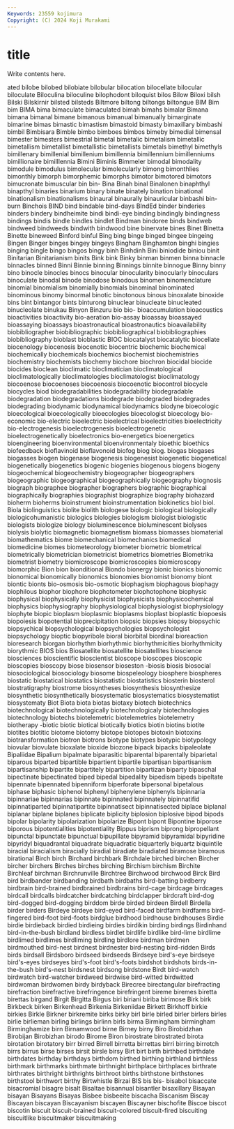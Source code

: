 ```yaml
---
Keywords: 23559 kojimura
Copyright: (C) 2024 Koji Murakami
---
```


# title

Write contents here.



ated bilobe bilobed bilobiate bilobular
bilocation bilocellate bilocular biloculate Biloculina biloculine bilophodont biloquist bilos Bilow
Biloxi bilsh Bilski Bilskirnir bilsted bilsteds Biltmore biltong biltongs biltongue
BIM Bim bim BIMA bima bimaculate bimaculated bimah bimahs bimalar
Bimana bimana bimanal bimane bimanous bimanual bimanually bimarginate bimarine bimas
bimastic bimastism bimastoid bimasty bimaxillary bimbashi bimbil Bimbisara Bimble bimbo
bimboes bimbos bimeby bimedial bimensal bimester bimesters bimestrial bimetal bimetalic
bimetalism bimetallic bimetallism bimetallist bimetallistic bimetallists bimetals bimethyl bimethyls bimillenary
bimillenial bimillenium bimillennia bimillennium bimillenniums bimillionaire bimilllennia Bimini Biminis Bimmeler
bimodal bimodality bimodule bimodulus bimolecular bimolecularly bimong bimonthlies bimonthly bimorph
bimorphemic bimorphs bimotor bimotored bimotors bimucronate bimuscular bin bin- Bina
Binah binal Binalonen binaphthyl binapthyl binaries binarium binary binate binately
bination binational binationalism binationalisms binaural binaurally binauricular binbashi bin-burn Binchois
BIND bind bindable bind-days BIndEd binder binderies binders bindery bindheimite
bindi bindi-eye binding bindingly bindingness bindings bindis bindle bindles bindlet
Bindman bindoree binds bindweb bindweed bindweeds bindwith bindwood bine binervate
bines Binet Binetta Binette bineweed Binford binful Bing bing binge
binged bingee bingeing Bingen Binger binges bingey bingeys Bingham Binghamton
binghi bingies binging bingle bingo bingos bingy binh Binhdinh Bini
biniodide biniou binit Binitarian Binitarianism binits Bink bink Binky binman
binmen binna binnacle binnacles binned Binni Binnie binning Binnings binnite
binnogue Binny binny bino binocle binocles binocs binocular binocularity binocularly
binoculars binoculate binodal binode binodose binodous binomen binomenclature binomial binomialism
binomially binomials binominal binominated binominous binomy binormal binotic binotonous binous
binoxalate binoxide bins bint bintangor bints binturong binuclear binucleate binucleated
binucleolate binukau Binyon Binzuru bio bio- bioaccumulation bioacoustics bioactivities bioactivity
bio-aeration bio-assay bioassay bioassayed bioassaying bioassays bioastronautical bioastronautics bioavailability biobibliographer
biobibliographic biobibliographical biobibliographies biobibliography bioblast bioblastic BIOC biocatalyst biocatalytic biocellate
biocenology biocenosis biocenotic biocentric biochemic biochemical biochemically biochemicals biochemics biochemist
biochemistries biochemistry biochemists biochemy biochore biochron biocidal biocide biocides bioclean
bioclimatic bioclimatician bioclimatological bioclimatologically bioclimatologies bioclimatologist bioclimatology biocoenose biocoenoses biocoenosis
biocoenotic biocontrol biocycle biocycles biod biodegradabilities biodegradability biodegradable biodegradation biodegradations
biodegrade biodegraded biodegrades biodegrading biodynamic biodynamical biodynamics biodyne bioecologic bioecological
bioecologically bioecologies bioecologist bioecology bio-economic bio-electric bioelectric bioelectrical bioelectricities bioelectricity
bio-electrogenesis bioelectrogenesis bioelectrogenetic bioelectrogenetically bioelectronics bio-energetics bioenergetics bioengineering bioenvironmental bioenvironmentaly
bioethic bioethics biofeedback bioflavinoid bioflavonoid biofog biog biog. biogas biogases
biogasses biogen biogenase biogenesis biogenesist biogenetic biogenetical biogenetically biogenetics biogenic
biogenies biogenous biogens biogeny biogeochemical biogeochemistry biogeographer biogeographers biogeographic biogeographical
biogeographically biogeography biognosis biograph biographee biographer biographers biographic biographical biographically
biographies biographist biographize biography biohazard bioherm bioherms bioinstrument bioinstrumentation biokinetics
biol biol. Biola biolinguistics biolite biolith biologese biologic biological biologically
biologicohumanistic biologics biologies biologism biologist biologistic biologists biologize biology bioluminescence
bioluminescent biolyses biolysis biolytic biomagnetic biomagnetism biomass biomasses biomaterial biomathematics
biome biomechanical biomechanics biomedical biomedicine biomes biometeorology biometer biometric biometrical
biometrically biometrician biometricist biometrics biometries Biometrika biometrist biometry biomicroscope biomicroscopies
biomicroscopy biomorphic Bion bion bionditional Biondo bionergy bionic bionics bionomic
bionomical bionomically bionomics bionomies bionomist bionomy biont biontic bionts bio-osmosis
bio-osmotic biophagism biophagous biophagy biophilous biophor biophore biophotometer biophotophone biophysic
biophysical biophysically biophysicist biophysicists biophysicochemical biophysics biophysiography biophysiological biophysiologist biophysiology
biophyte biopic bioplasm bioplasmic bioplasms bioplast bioplastic biopoesis biopoiesis biopotential
bioprecipitation biopsic biopsies biopsy biopsychic biopsychical biopsychological biopsychologies biopsychologist biopsychology
bioptic biopyribole bioral biorbital biordinal bioreaction bioresearch biorgan biorhythm biorhythmic
biorhythmicities biorhythmicity biorythmic BIOS bios Biosatellite biosatellite biosatellites bioscience biosciences
bioscientific bioscientist bioscope bioscopes bioscopic bioscopies bioscopy biose biosensor bioseston
-biosis biosis biosocial biosociological biosociology biosome biospeleology biosphere biospheres biostatic
biostatical biostatics biostatistic biostatistics biosterin biosterol biostratigraphy biostrome biosyntheses biosynthesis
biosynthesize biosynthetic biosynthetically biosystematic biosystematics biosystematist biosystematy Biot Biota biota
biotas biotaxy biotech biotechnics biotechnological biotechnologically biotechnologicaly biotechnologies biotechnology biotechs
biotelemetric biotelemetries biotelemetry biotherapy -biotic biotic biotical biotically biotics biotin
biotins biotite biotites biotitic biotome biotomy biotope biotopes biotoxin biotoxins
biotransformation biotron biotrons biotype biotypes biotypic biotypology biovular biovulate bioxalate
bioxide biozone bipack bipacks bipaleolate Bipaliidae Bipalium bipalmate biparasitic biparental
biparentally biparietal biparous biparted bipartible bipartient bipartile bipartisan bipartisanism bipartisanship
bipartite bipartitely bipartition bipartizan biparty bipaschal bipectinate bipectinated biped bipedal
bipedality bipedism bipeds bipeltate bipennate bipennated bipenniform biperforate bipersonal bipetalous
biphase biphasic biphenol biphenyl biphenylene biphenyls bipinnaria bipinnariae bipinnarias bipinnate
bipinnated bipinnately bipinnatifid bipinnatiparted bipinnatipartite bipinnatisect bipinnatisected biplace biplanal biplanar
biplane biplanes biplicate biplicity biplosion biplosive bipod bipods bipolar bipolarity
bipolarization bipolarize Bipont bipont Bipontine biporose biporous bipotentialities bipotentiality Bippus
biprism biprong bipropellant bipunctal bipunctate bipunctual bipupillate bipyramid bipyramidal bipyridine
bipyridyl biquadrantal biquadrate biquadratic biquarterly biquartz biquintile biracial biracialism biracially
biradial biradiate biradiated biramose biramous birational Birch birch Birchard birchbark
Birchdale birched birchen Bircher bircher birchers Birches birches birching Birchism
birchism Birchite Birchleaf birchman Birchrunville Birchtree Birchwood birchwood Birck Bird
bird birdbander birdbanding birdbath birdbaths bird-batting birdberry birdbrain bird-brained birdbrained
birdbrains bird-cage birdcage birdcages birdcall birdcalls birdcatcher birdcatching birdclapper birdcraft
bird-dog bird-dogged bird-dogging birddom birde birded birdeen Birdell Birdella birder
birders Birdeye birdeye bird-eyed bird-faced birdfarm birdfarms bird-fingered bird-foot bird-foots
birdglue birdhood birdhouse birdhouses Birdie birdie birdieback birdied birdieing birdies
birdikin birding birdings Birdinhand bird-in-the-bush birdland birdless birdlet birdlife birdlike
bird-lime birdlime birdlimed birdlimes birdliming birdling birdlore birdman birdmen birdmouthed
bird-nest birdnest birdnester bird-nesting bird-ridden Birds birds birdsall Birdsboro birdseed
birdseeds Birdseye bird's-eye birdseye bird's-eyes birdseyes bird's-foot bird's-foots birdshot birdshots
birds-in-the-bush bird's-nest birdsnest birdsong birdstone Birdt bird-watch birdwatch bird-watcher birdweed
birdwise bird-witted birdwitted birdwoman birdwomen birdy birdyback Birecree birectangular birefracting
birefraction birefractive birefringence birefringent bireme biremes biretta birettas birgand Birgit
Birgitta Birgus biri biriani biriba birimose Birk birk Birkbeck birken
Birkenhead Birkenia Birkeniidae Birkett Birkhoff birkie birkies Birkle Birkner birkremite
birks birky birl birle birled birler birlers birles birlie birlieman
birling birlings birlinn birls birma Birmingham birmingham Birminghamize birn Birnamwood
birne Birney birny Biro Birobidzhan Birobijan Birobizhan birodo Birome Biron
birostrate birostrated birota birotation birotatory birr birred Birrell birretta birrettas
birri birring birrotch birrs birrus birse birses birsit birsle birsy
Birt birt birth birthbed birthdate birthdates birthday birthdays birthdom birthed
birthing birthland birthless birthmark birthmarks birthmate birthnight birthplace birthplaces birthrate
birthrates birthright birthrights birthroot births birthstone birthstones birthstool birthwort birthy
Birtwhistle Birzai BIS bis bis- bisabol bisaccate bisacromial bisagre bisalt
Bisaltae bisannual bisantler bisaxillary Bisayan bisayan Bisayans Bisayas Bisbee bisbeeite
biscacha Biscanism Biscay Biscayan biscayan Biscayanism biscayen Biscayner bischofite Biscoe
biscot biscotin biscuit biscuit-brained biscuit-colored biscuit-fired biscuiting biscuitlike biscuitmaker biscuitmaking
